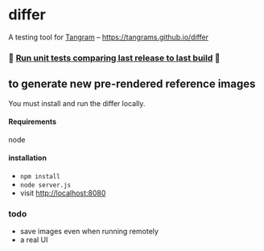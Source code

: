 # differ
A testing tool for [Tangram](http://github.com/tangrams/tangram) – https://tangrams.github.io/differ

### 🏁 [Run unit tests comparing last release to last build](https://tangrams.github.io/differ/?1=https%3A//tangrams.github.io/differ-tests/unit-tests/unittests01.json&2=&lib1=https%3A//mapzen.com/tangram/tangram.debug.js&lib2=https%3A//tangrams.github.io/tangram/dist/tangram.debug.js&go) 🏁


## to generate new pre-rendered reference images

You must install and run the differ locally.

#### Requirements

node

#### installation

- `npm install`
- `node server.js`
- visit [http://localhost:8080](http://localhost:8080)

### todo

- save images even when running remotely
- a real UI
